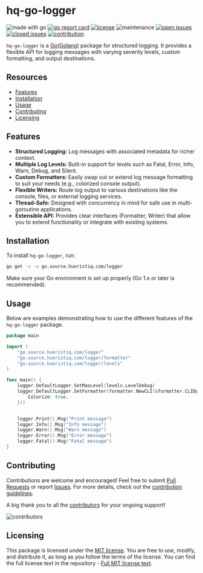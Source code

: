 # hq-go-logger

![made with go](https://img.shields.io/badge/made%20with-Go-1E90FF.svg) [![go report card](https://goreportcard.com/badge/github.com/hueristiq/hq-go-logger)](https://goreportcard.com/report/github.com/hueristiq/hq-go-logger) [![license](https://img.shields.io/badge/license-MIT-gray.svg?color=1E90FF)](https://github.com/hueristiq/hq-go-logger/blob/master/LICENSE) ![maintenance](https://img.shields.io/badge/maintained%3F-yes-1E90FF.svg) [![open issues](https://img.shields.io/github/issues-raw/hueristiq/hq-go-logger.svg?style=flat&color=1E90FF)](https://github.com/hueristiq/hq-go-logger/issues?q=is:issue+is:open) [![closed issues](https://img.shields.io/github/issues-closed-raw/hueristiq/hq-go-logger.svg?style=flat&color=1E90FF)](https://github.com/hueristiq/hq-go-logger/issues?q=is:issue+is:closed) [![contribution](https://img.shields.io/badge/contributions-welcome-1E90FF.svg)](https://github.com/hueristiq/hq-go-logger/blob/master/CONTRIBUTING.md)

`hq-go-logger` is a [Go(Golang)](https://golang.org/) package for structured logging. It provides a flexible API for logging messages with varying severity levels, custom formatting, and output destinations.

## Resources

- [Features](#features)
- [Installation](#installation)
- [Usage](#usage)
- [Contributing](#contributing)
- [Licensing](#licensing)

## Features

- **Structured Logging:** Log messages with associated metadata for richer context.
- **Multiple Log Levels:** Built-in support for levels such as Fatal, Error, Info, Warn, Debug, and Silent.
- **Custom Formatters:** Easily swap out or extend log message formatting to suit your needs (e.g., colorized console output).
- **Flexible Writers:** Route log output to various destinations like the console, files, or external logging services.
- **Thread-Safe:** Designed with concurrency in mind for safe use in multi-goroutine applications.
- **Extensible API:** Provides clear interfaces (Formatter, Writer) that allow you to extend functionality or integrate with existing systems.

## Installation

To install `hq-go-logger`, run:

```bash
go get -v -u go.source.hueristiq.com/logger
```

Make sure your Go environment is set up properly (Go 1.x or later is recommended).

## Usage

Below are examples demonstrating how to use the different features of the `hq-go-logger` package.

```go
package main

import (
	"go.source.hueristiq.com/logger"
	"go.source.hueristiq.com/logger/formatter"
	"go.source.hueristiq.com/logger/levels"
)

func main() {
	logger.DefaultLogger.SetMaxLevel(levels.LevelDebug)
	logger.DefaultLogger.SetFormatter(formatter.NewCLI(&formatter.CLIOptions{
		Colorize: true,
	}))


	logger.Print().Msg("Print message")
	logger.Info().Msg("Info message")
	logger.Warn().Msg("Warn message")
	logger.Error().Msg("Error message")
	logger.Fatal().Msg("Fatal message")
}
```

## Contributing

Contributions are welcome and encouraged! Feel free to submit [Pull Requests](https://github.com/hueristiq/hq-go-logger/pulls) or report [Issues](https://github.com/hueristiq/hq-go-logger/issues). For more details, check out the [contribution guidelines](https://github.com/hueristiq/hq-go-logger/blob/master/CONTRIBUTING.md).

A big thank you to all the [contributors](https://github.com/hueristiq/hq-go-logger/graphs/contributors) for your ongoing support!

![contributors](https://contrib.rocks/image?repo=hueristiq/hq-go-logger&max=500)

## Licensing

This package is licensed under the [MIT license](https://opensource.org/license/mit). You are free to use, modify, and distribute it, as long as you follow the terms of the license. You can find the full license text in the repository - [Full MIT license text](https://github.com/hueristiq/hq-go-logger/blob/master/LICENSE).